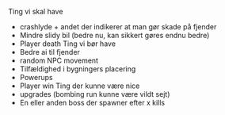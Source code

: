 Ting vi skal have
- crashlyde + andet der indikerer at man gør skade på fjender 
- Mindre slidy bil (bedre nu, kan sikkert gøres endnu bedre)
- Player death
Ting vi bør have
- Bedre ai til fjender
- random NPC movement
- Tilfældighed i bygningers placering
- Powerups
- Player win
Ting der kunne være nice
- upgrades (bombing run kunne være vildt sejt)
- En eller anden boss der spawner efter x kills
